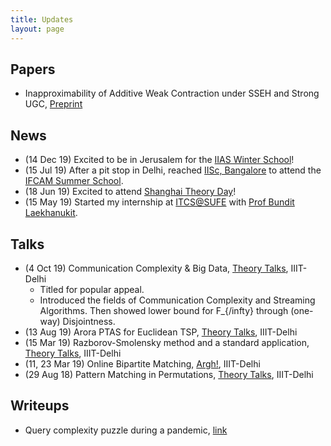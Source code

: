 ```yaml
---
title: Updates
layout: page
---
```


## Papers
- Inapproximability of Additive Weak Contraction under SSEH and Strong UGC, [Preprint](https://arxiv.org/abs/1912.00143)

## News 

- (14 Dec 19) Excited to be in Jerusalem for the [IIAS Winter School](https://iias.huji.ac.il/SchoolCSE4)!
- (15 Jul 19) After a pit stop in Delhi, reached [IISc, Bangalore](https://www.iisc.ac.in/) to attend the [IFCAM Summer School](http://math.iisc.ac.in/~ifcam/Summer_School2019.htm).
- (18 Jun 19) Excited to attend [Shanghai Theory Day](http://itcs.shufe.edu.cn/shanghai-theory-day-2019/)!
- (15 May 19) Started my internship at [ITCS@SUFE](http://itcs.shufe.edu.cn/) with [Prof Bundit Laekhanukit](http://itcs.shufe.edu.cn/~blaekh/).


## Talks

- (4 Oct 19) Communication Complexity & Big Data, [Theory Talks](https://www.reddit.com/r/mathiiitd/wiki/eventhistory), IIIT-Delhi
  - Titled for popular appeal.
  - Introduced the fields of Communication Complexity and Streaming Algorithms. Then showed lower bound for F_{/infty} through (one-way) Disjointness.
- (13 Aug 19) Arora PTAS for Euclidean TSP, [Theory Talks](https://www.reddit.com/r/mathiiitd/wiki/eventhistory), IIIT-Delhi
- (15 Mar 19) Razborov-Smolensky method and a standard application, [Theory Talks](https://www.reddit.com/r/mathiiitd/wiki/eventhistory), IIIT-Delhi
- (11, 23 Mar 19) Online Bipartite Matching, [Argh!](https://sites.google.com/iiitd.ac.in/argh), IIIT-Delhi
- (29 Aug 18) Pattern Matching in Permutations, [Theory Talks](https://www.reddit.com/r/mathiiitd/wiki/eventhistory), IIIT-Delhi

## Writeups

- Query complexity puzzle during a pandemic, [link](https://drive.google.com/file/d/1a4x7G_w91h3TBo1huDN8jw9tz4uP3ADu/view?usp=sharing)
